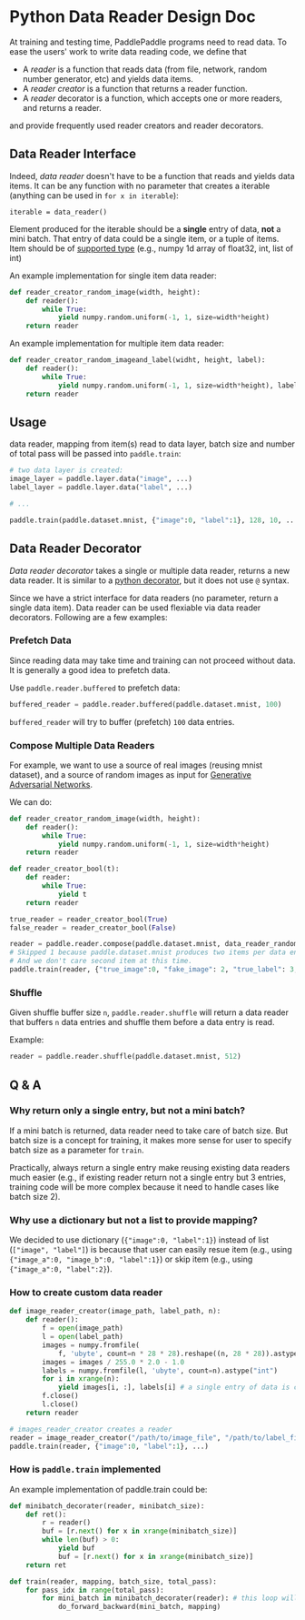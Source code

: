 # Python Data Reader Design Doc

At training and testing time, PaddlePaddle programs need to read data. To ease the users' work to write data reading code, we define that

- A *reader* is a function that reads data (from file, network, random number generator, etc) and yields data items.
- A *reader creator* is a function that returns a reader function.
- A *reader* decorator is a function, which accepts one or more readers, and returns a reader.

and provide frequently used reader creators and reader decorators.

## Data Reader Interface

Indeed, *data reader* doesn't have to be a function that reads and yields data items. It can be any function with no parameter that creates a iterable (anything can be used in `for x in iterable`):

```
iterable = data_reader()
```

Element produced for the iterable should be a **single** entry of data, **not** a mini batch. That entry of data could be a single item, or a tuple of items. Item should be of [supported type](http://www.paddlepaddle.org/doc/ui/data_provider/pydataprovider2.html?highlight=dense_vector#input-types) (e.g., numpy 1d array of float32, int, list of int)

An example implementation for single item data reader:

```python
def reader_creator_random_image(width, height):
	def reader():
		while True:
			yield numpy.random.uniform(-1, 1, size=width*height)
	return reader
```

An example implementation for multiple item data reader:
```python
def reader_creator_random_imageand_label(widht, height, label):
	def reader():
		while True:
			yield numpy.random.uniform(-1, 1, size=width*height), label
	return reader
```

## Usage

data reader, mapping from item(s) read to data layer, batch size and number of total pass will be passed into `paddle.train`:

```python
# two data layer is created:
image_layer = paddle.layer.data("image", ...)
label_layer = paddle.layer.data("label", ...)

# ...

paddle.train(paddle.dataset.mnist, {"image":0, "label":1}, 128, 10, ...)
```

## Data Reader Decorator

*Data reader decorator* takes a single or multiple data reader, returns a new data reader. It is similar to a [python decorator](https://wiki.python.org/moin/PythonDecorators), but it does not use `@` syntax.

Since we have a strict interface for data readers (no parameter, return a single data item). Data reader can be used flexiable via data reader decorators. Following are a few examples:

### Prefetch Data

Since reading data may take time and training can not proceed without data. It is generally a good idea to prefetch data.

Use `paddle.reader.buffered` to prefetch data:

```python
buffered_reader = paddle.reader.buffered(paddle.dataset.mnist, 100)
```

`buffered_reader` will try to buffer (prefetch) `100` data entries.

### Compose Multiple Data Readers

For example, we want to use a source of real images (reusing mnist dataset), and a source of random images as input for [Generative Adversarial Networks](https://arxiv.org/abs/1406.2661).

We can do:

```python
def reader_creator_random_image(width, height):
	def reader():
		while True:
			yield numpy.random.uniform(-1, 1, size=width*height)
	return reader

def reader_creator_bool(t):
	def reader:
		while True:
			yield t
	return reader

true_reader = reader_creator_bool(True)
false_reader = reader_creator_bool(False)

reader = paddle.reader.compose(paddle.dataset.mnist, data_reader_random_image(20, 20), true_reader, false_reader)
# Skipped 1 because paddle.dataset.mnist produces two items per data entry.
# And we don't care second item at this time.
paddle.train(reader, {"true_image":0, "fake_image": 2, "true_label": 3, "false_label": 4}, ...)
```

### Shuffle

Given shuffle buffer size `n`, `paddle.reader.shuffle` will return a data reader that buffers `n` data entries and shuffle them before a data entry is read.

Example:
```python
reader = paddle.reader.shuffle(paddle.dataset.mnist, 512)
```

## Q & A

### Why return only a single entry, but not a mini batch?

If a mini batch is returned, data reader need to take care of batch size. But batch size is a concept for training, it makes more sense for user to specify batch size as a parameter for `train`.

Practically, always return a single entry make reusing existing data readers much easier (e.g., if existing reader return not a single entry but 3 entries, training code will be more complex because it need to handle cases like batch size 2).

### Why use a dictionary but not a list to provide mapping?

We decided to use dictionary (`{"image":0, "label":1}`) instead of list (`["image", "label"]`) is because that user can easily resue item (e.g., using `{"image_a":0, "image_b":0, "label":1}`) or skip item (e.g., using `{"image_a":0, "label":2}`).

### How to create custom data reader

```python
def image_reader_creator(image_path, label_path, n):
	def reader():
		f = open(image_path)
		l = open(label_path)
		images = numpy.fromfile(
			f, 'ubyte', count=n * 28 * 28).reshape((n, 28 * 28)).astype('float32')
		images = images / 255.0 * 2.0 - 1.0
		labels = numpy.fromfile(l, 'ubyte', count=n).astype("int")
		for i in xrange(n):
			yield images[i, :], labels[i] # a single entry of data is created each time
		f.close()
		l.close()
	return reader

# images_reader_creator creates a reader
reader = image_reader_creator("/path/to/image_file", "/path/to/label_file", 1024)
paddle.train(reader, {"image":0, "label":1}, ...)
```

### How is `paddle.train` implemented

An example implementation of paddle.train could be:

```python
def minibatch_decorater(reader, minibatch_size):
	def ret():
		r = reader()
		buf = [r.next() for x in xrange(minibatch_size)]
		while len(buf) > 0:
			yield buf
			buf = [r.next() for x in xrange(minibatch_size)]
	return ret

def train(reader, mapping, batch_size, total_pass):
	for pass_idx in range(total_pass):
		for mini_batch in minibatch_decorater(reader): # this loop will never end in online learning.
			do_forward_backward(mini_batch, mapping)
```
